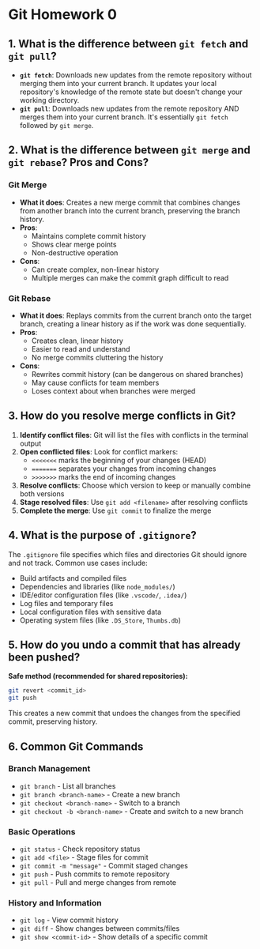 # Git Homework 0

## 1. What is the difference between `git fetch` and `git pull`?

- **`git fetch`**: Downloads new updates from the remote repository without merging them into your current branch. It updates your local repository's knowledge of the remote state but doesn't change your working directory.
- **`git pull`**: Downloads new updates from the remote repository AND merges them into your current branch. It's essentially `git fetch` followed by `git merge`.

## 2. What is the difference between `git merge` and `git rebase`? Pros and Cons?

### Git Merge
- **What it does**: Creates a new merge commit that combines changes from another branch into the current branch, preserving the branch history.
- **Pros**:
  - Maintains complete commit history
  - Shows clear merge points
  - Non-destructive operation
- **Cons**:
  - Can create complex, non-linear history
  - Multiple merges can make the commit graph difficult to read

### Git Rebase
- **What it does**: Replays commits from the current branch onto the target branch, creating a linear history as if the work was done sequentially.
- **Pros**:
  - Creates clean, linear history
  - Easier to read and understand
  - No merge commits cluttering the history
- **Cons**:
  - Rewrites commit history (can be dangerous on shared branches)
  - May cause conflicts for team members
  - Loses context about when branches were merged

## 3. How do you resolve merge conflicts in Git?

1. **Identify conflict files**: Git will list the files with conflicts in the terminal output
2. **Open conflicted files**: Look for conflict markers:
   - `<<<<<<<` marks the beginning of your changes (HEAD)
   - `=======` separates your changes from incoming changes
   - `>>>>>>>` marks the end of incoming changes
3. **Resolve conflicts**: Choose which version to keep or manually combine both versions
4. **Stage resolved files**: Use `git add <filename>` after resolving conflicts
5. **Complete the merge**: Use `git commit` to finalize the merge

## 4. What is the purpose of `.gitignore`?

The `.gitignore` file specifies which files and directories Git should ignore and not track. Common use cases include:
- Build artifacts and compiled files
- Dependencies and libraries (like `node_modules/`)
- IDE/editor configuration files (like `.vscode/`, `.idea/`)
- Log files and temporary files
- Local configuration files with sensitive data
- Operating system files (like `.DS_Store`, `Thumbs.db`)

## 5. How do you undo a commit that has already been pushed?

**Safe method (recommended for shared repositories):**
```bash
git revert <commit_id>
git push
```
This creates a new commit that undoes the changes from the specified commit, preserving history.

## 6. Common Git Commands

### Branch Management
- `git branch` - List all branches
- `git branch <branch-name>` - Create a new branch
- `git checkout <branch-name>` - Switch to a branch
- `git checkout -b <branch-name>` - Create and switch to a new branch

### Basic Operations
- `git status` - Check repository status
- `git add <file>` - Stage files for commit
- `git commit -m "message"` - Commit staged changes
- `git push` - Push commits to remote repository
- `git pull` - Pull and merge changes from remote

### History and Information
- `git log` - View commit history
- `git diff` - Show changes between commits/files
- `git show <commit-id>` - Show details of a specific commit